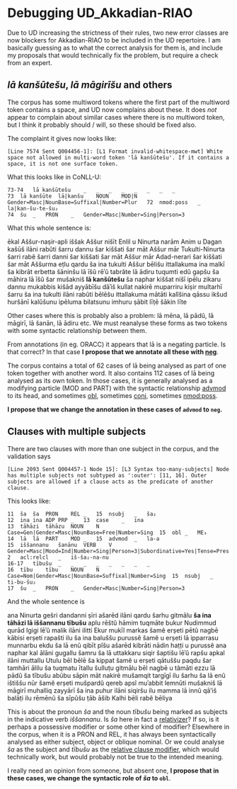 # Debugging UD_Akkadian-RIAO

Due to UD increasing the strictness of their rules, two new error classes are now blockers for Akkadian-RIAO to be included in the UD repertoire. I am basically guessing as to what the correct analysis for them is, and include my proposals that would technically fix the problem, but require a check from an expert.

## _lā kanšūtešu_, _lā māgirīšu_ and others

The corpus has some multiword tokens where the first part of the multiword token contains a space, and UD now complains about these. It does _not_ appear to complain about similar cases where there is no multiword token, but I think it probably should / will, so these should be fixed also.

The complaint it gives now looks like:

```
[Line 7574 Sent Q004456-1]: [L1 Format invalid-whitespace-mwt] White space not allowed in multi-word token 'lā kanšūtešu'. If it contains a space, it is not one surface token.
```

What this looks like in CoNLL-U:


```
73-74	lā kanšūtešu	_	_	_	_	_	_	_	_
73	lā kanšūte	lā|kanšu	NOUN	MOD|N	Gender=Masc|NounBase=Suffixal|Number=Plur	72	nmod:poss	_	la|kan-šu-te-šu₂
74	šu	_	PRON	_	Gender=Masc|Number=Sing|Person=3	
```

What this whole sentence is:

ēkal Aššur-naṣir-apli iššak Aššur nišīt Enlil u Ninurta narām Anim u Dagan kašūš ilāni rabûti šarru dannu šar kiššati šar māt Aššur mār Tukulti-Ninurta šarri rabê šarri danni šar kiššati šar māt Aššur mār Adad-nerari šar kiššati šar māt Aššurma eṭlu qardu ša ina tukulti Aššur bēlišu ittallakuma ina malkī ša kibrāt erbetta šāninšu lā īšû rēʾû tabrâte lā ādiru tuqumti edû gapšu ša māhira lā īšû šar mušakniš **lā kanšūtešu** ša naphar kiššat nišī ipēlu zikaru dannu mukabbis kišād ayyābīšu dāʾiš kullat nakirē muparriru kiṣir multarhī šarru ša ina tukulti ilāni rabûti bēlēšu ittallakuma mātāti kalîšina qāssu ikšud huršānī kalûšunu ipēluma bilatsunu imhuru ṣābit līṭē šākin līte

Other cases where this is probably also a problem: lā mēna, lā pādû, lā māgirī, lā šanān, lā ādiru etc. We must reanalyse these forms as two tokens with some syntactic relationship between them.

From annotations (in eg. ORACC) it appears that lā is a negating particle. Is that correct? In that case **I propose that we annotate all these with [neg](https://universaldependencies.org/docs/u/dep/neg.html)**.

The corpus contains a total of 62 cases of lā being analysed as part of one token together with another word. It also contains 112 cases of lā being analysed as its own token. In those cases, it is generally analysed as a modifying particle (MOD and PART) with the syntactic relationship [advmod](https://universaldependencies.org/u/dep/advmod.html) to its head, and sometimes [obl](https://universaldependencies.org/u/dep/obl.html), sometimes [conj](https://universaldependencies.org/u/dep/conj.html), sometimes [nmod:poss](https://universaldependencies.org/u/dep/nmod-poss.html).

**I propose that we change the annotation in these cases of `advmod` to `neg`.**

## Clauses with multiple subjects

There are two clauses with more than one subject in the corpus, and the validation says

```
[Line 2093 Sent Q004457-1 Node 15]: [L3 Syntax too-many-subjects] Node has multiple subjects not subtyped as ':outer': [11, 16]. Outer subjects are allowed if a clause acts as the predicate of another clause.
```

This looks like:

```
11	ša	ša	PRON	REL	_	15	nsubj	_	ša₂
12	ina	ina	ADP	PRP	_	13	case	_	ina
13	tāhāzi	tāhāzu	NOUN	N	Case=Gen|Gender=Masc|NounBase=Free|Number=Sing	15	obl	_	ME₃
14	lā	lā	PART	MOD	_	15	advmod	_	la-a
15	iššannanu	šanānu	VERB	V	Gender=Masc|Mood=Ind|Number=Sing|Person=3|Subordinative=Yes|Tense=Pres|VerbForm=Fin|VerbStem=N	2	acl:relcl	_	iš-ša₂-na-nu
16-17	tībušu	_	_	_	_	_	_	_	_
16	tību	tību	NOUN	N	Case=Nom|Gender=Masc|NounBase=Suffixal|Number=Sing	15	nsubj	_	ti-bu-šu₂
17	šu	_	PRON	_	Gender=Masc|Number=Sing|Person=3	
```

And the whole sentence is


ana Ninurta gešri dandanni ṣīri ašarēd ilāni qardu šarhu gitmālu **ša ina tāhāzi lā iššannanu tībušu** aplu rēštû hāmim tuqmāte bukur Nudimmud qurād Igigi lēʾû malik ilāni ilitti Ekur mukīl markas šamê erṣeti pētû nagbē kābisi erṣeti rapašti ilu ša ina baluššu purussê šamê u erṣeti lā ipparrasu munnarbu ekdu ša lā enû qibīt pîšu ašarēd kibrāti nādin haṭṭi u purussê ana naphar kal ālāni gugallu šamru ša lā uttakkaru siqir šaptišu lēʾû rapšu apkal ilāni muttallu Utulu bēl bēlē ša kippat šamê u erṣeti qātuššu paqdu šar tamhāri ālilu ša tuqmatu ītallu šulluṭu gitmālu bēl nagbē u tâmāti ezzu lā pādû ša tībušu abūbu sāpin māt nakirē mušamqit targīgī ilu šarhu ša lā enû ištiššu nūr šamê erṣeti mušpardû qereb apsî muʾabbit lemnūti mušakniš lā māgirī muhalliq zayyārī ša ina puhur ilāni siqiršu ilu mamma lā innû qā’iš balāṭi ilu rēmēnû ša sīpûšu ṭāb āšib Kalhi bēli rabê bēliya


This is about the pronoun _ša_ and the noun _tībušu_ being marked as subjects in the indicative verb _iššannanu_. Is _ša_ here in fact a [relativizer](https://universaldependencies.org/workgroups/newdoc/relative_clauses.html)? If so, is it perhaps a possessive modifier or some other kind of modifier? Elsewhere in the corpus, when it is a PRON and REL, it has always been syntactically analysed as either subject, object or oblique nominal. Or we could analyse _ša_ as the subject and _tībušu_ as the [relative clause modifier](https://universaldependencies.org/u/dep/acl-relcl.html), which would technically work, but would probably not be true to the intended meaning.

I really need an opinion from someone, but absent one, **I propose that in these cases, we change the syntactic role of _ša_ to `obl`**.
